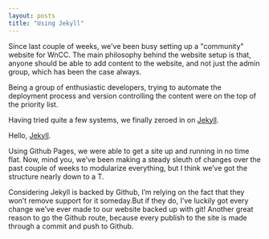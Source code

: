 ```yaml
---
layout: posts
title: "Using Jekyll"
---
```

Since last couple of weeks, we've been busy setting up a "community" website for WnCC. The main philosophy behind the website setup is that, anyone should be able to add content to the website, and not just the admin group, which has been the case always.

Being a group of enthusiastic developers, trying to automate the deployment process and version controlling the content were on the top of the priority list.

Having tried quite a few systems, we finally zeroed in on [Jekyll](http://jekyllrb.com/).

Hello, [Jekyll](http://jekyllrb.com/).

Using Github Pages, we were able to get a site up and running in no time flat. Now, mind you, we’ve been making a steady sleuth of changes over the past couple of weeks to modularize everything, but I think we’ve got the structure nearly down to a T.

Considering Jekyll is backed by Github, I’m relying on the fact that they won’t remove support for it someday.But if they do, I’ve luckily got every change we’ve ever made to our website backed up with git! Another great reason to go the Github route, because every publish to the site is made through a commit and push to Github.
